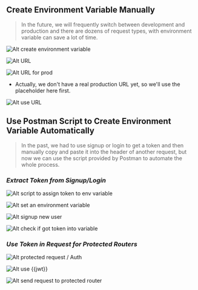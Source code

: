 ## **Create Environment Variable Manually**

> In the future, we will frequently switch between development and production and there are dozens of request types, with environment variable can save a lot of time.

![Alt create environment variable](pic/01.jpg)

![Alt URL](pic/02.jpg)

![Alt URL for prod](pic/03.jpg)

- Actually, we don't have a real production URL yet, so we'll use the placeholder here first.

![Alt use URL](pic/04.jpg)

## **Use Postman Script to Create Environment Variable Automatically**

> In the past, we had to use signup or login to get a token and then manually copy and paste it into the header of another request, but now we can use the script provided by Postman to automate the whole process.

### _Extract Token from Signup/Login_

![Alt script to assign token to env variable](pic/05.jpg)

![Alt set an environment variable](pic/06.jpg)

![Alt signup new user](pic/07.jpg)

![Alt check if got token into variable](pic/08.jpg)

### _Use Token in Request for Protected Routers_

![Alt protected request / Auth](pic/09.jpg)

![Alt use {{jwt}}](pic/10.jpg)

![Alt send request to protected router](pic/11.jpg)
